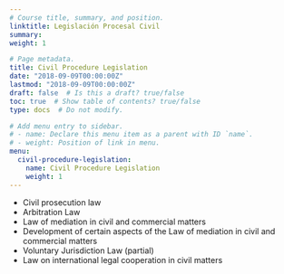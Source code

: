 ```yaml
---
# Course title, summary, and position.
linktitle: Legislación Procesal Civil
summary: 
weight: 1

# Page metadata.
title: Civil Procedure Legislation
date: "2018-09-09T00:00:00Z"
lastmod: "2018-09-09T00:00:00Z"
draft: false  # Is this a draft? true/false
toc: true  # Show table of contents? true/false
type: docs  # Do not modify.

# Add menu entry to sidebar.
# - name: Declare this menu item as a parent with ID `name`.
# - weight: Position of link in menu.
menu:
  civil-procedure-legislation:
    name: Civil Procedure Legislation
    weight: 1
---
```


- Civil prosecution law
- Arbitration Law
- Law of mediation in civil and commercial matters
- Development of certain aspects of the Law of mediation in civil and commercial matters
- Voluntary Jurisdiction Law (partial)
- Law on international legal cooperation in civil matters

